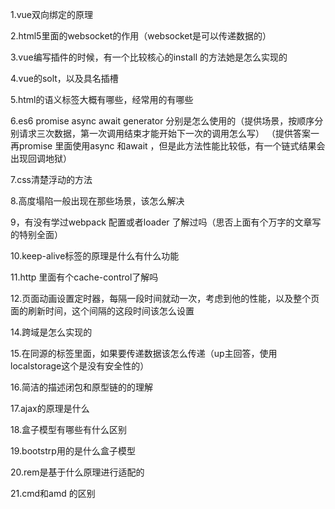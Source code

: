 1.vue双向绑定的原理

2.html5里面的websocket的作用（websocket是可以传递数据的）

3.vue编写插件的时候，有一个比较核心的install 的方法她是怎么实现的

4.vue的solt，以及具名插槽

5.html的语义标签大概有哪些，经常用的有哪些

6.es6 promise async await generator 分别是怎么使用的（提供场景，按顺序分别请求三次数据，第一次调用结束才能开始下一次的调用怎么写）
（提供答案一再promise 里面使用async 和await ，但是此方法性能比较低，有一个链式结果会出现回调地狱）

7.css清楚浮动的方法

8.高度塌陷一般出现在那些场景，该怎么解决

9，有没有学过webpack 配置或者loader 了解过吗（思否上面有个万字的文章写的特别全面）

10.keep-alive标签的原理是什么有什么功能

11.http 里面有个cache-control了解吗

12.页面动画设置定时器，每隔一段时间就动一次，考虑到他的性能，以及整个页面的刷新时间，这个间隔的这段时间该怎么设置

14.跨域是怎么实现的

15.在同源的标签里面，如果要传递数据该怎么传递（up主回答，使用localstorage这个是没有安全性的）

16.简洁的描述闭包和原型链的的理解

17.ajax的原理是什么

18.盒子模型有哪些有什么区别

19.bootstrp用的是什么盒子模型

20.rem是基于什么原理进行适配的

21.cmd和amd 的区别 

